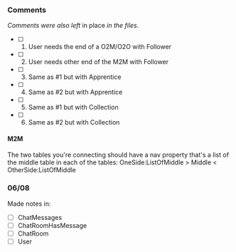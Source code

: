 ### **Comments**
*Comments were also left* in place *in the files.*
- [ ] 1) User needs the end of a O2M/O2O with Follower
- [ ] 2) User needs other end of the M2M with Follower
- [ ] 3) Same as #1 but with Apprentice
- [ ] 4) Same as #2 but with Apprentice
- [ ] 5) Same as #1 but with Collection
- [ ] 6) Same as #2 but with Collection

#### M2M
The two tables you're connecting should have a nav property that's a list of the middle table in each of the tables: OneSide:ListOfMiddle > Middle < OtherSide:ListOfMiddle

### 06/08
Made notes in:
- [ ] ChatMessages
- [ ] ChatRoomHasMessage
- [ ] ChatRoom
- [ ] User